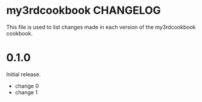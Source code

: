 # my3rdcookbook CHANGELOG

This file is used to list changes made in each version of the my3rdcookbook cookbook.

# 0.1.0

Initial release.

- change 0
- change 1

